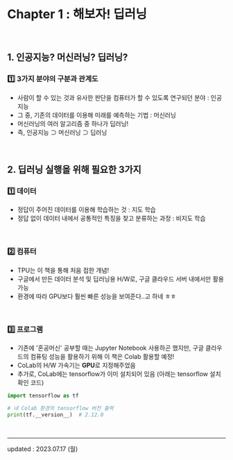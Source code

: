 # Chapter 1 : 해보자! 딥러닝

<br>

## 1. 인공지능? 머신러닝? 딥러닝?
### 1️⃣ 3가지 분야의 구분과 관계도
- 사람이 할 수 있는 것과 유사한 판단을 컴퓨터가 할 수 있도록 연구되던 분야 : 인공지능
- 그 중, 기존의 데이터를 이용해 미래를 예측하는 기법 : 머신러닝
- 머신러닝의 여러 알고리즘 중 하나가 딥러닝!
- 즉, 인공지능 ⊃ 머신러닝 ⊃ 딥러닝

<br>

## 2. 딥러닝 실행을 위해 필요한 3가지
### 1️⃣ 데이터
- 정답이 주어진 데이터를 이용해 학습하는 것 : 지도 학습
- 정답 없이 데이터 내에서 공통적인 특징을 찾고 분류하는 과정 : 비지도 학습

<br>

### 2️⃣ 컴퓨터
- TPU는 이 책을 통해 처음 접한 개념!
- 구글에서 만든 데이터 분석 및 딥러닝용 H/W로, 구글 클라우드 서버 내에서만 활용 가능
- 환경에 따라 GPU보다 훨씬 빠른 성능을 보여준다..고 하네 ㅎㅎ

<br>

### 3️⃣ 프로그램
- 기존에 '혼공머신' 공부할 때는 Jupyter Notebook 사용하곤 했지만, 구글 클라우드의 컴퓨팅 성능을 활용하기 위해 이 책은 Colab 활용할 예정!
- CoLab의 H/W 가속기는 **GPU**로 지정해주었음
- 추가로, CoLab에는 tensorflow가 이미 설치되어 있음 (아래는 tensorflow 설치 확인 코드)

```python
import tensorflow as tf

# 내 Colab 환경의 tensorflow 버전 출력
print(tf.__version__)  # 2.12.0

```

<br>

---

updated : 2023.07.17 (월)